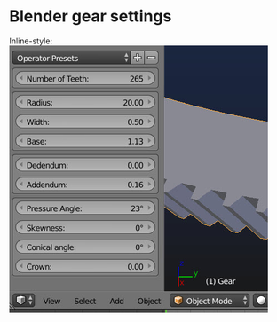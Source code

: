 # Blender gear settings

Inline-style: 
![alt text](https://github.com/WillWelker/3d-print/blob/master/robot-parts/images/gear-settings-blend-1.jpg "Blender gear settings")